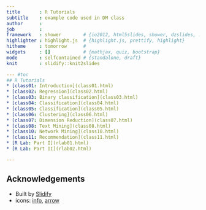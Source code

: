 ```yaml
---
title       : R Tutorials
subtitle    : example code used in DM class
author      : 
job         : 
framework   : shower        # {io2012, html5slides, shower, dzslides, ...}
highlighter : highlight.js  # {highlight.js, prettify, highlight}
hitheme     : tomorrow      # 
widgets     : []            # {mathjax, quiz, bootstrap}
mode        : selfcontained # {standalone, draft}
knit        : slidify::knit2slides

--- #toc
## R Tutorials
* [class01: Introduction](class01.html)
* [class02: Regression](class02.html)
* [class03: Binary classification](class03.html)
* [class04: Classification](class04.html)
* [class05: Classification](class05.html)
* [class06: Clustering](class06.html)
* [class07: Dimension Reduction](class07.html)
* [class08: Text Mining](class08.html)
* [class10: Network Mining](class10.html)
* [class11: Recommendation](class11.html)
* [R Lab: Part I](rlab01.html)
* [R Lab: Part II](rlab02.html)

---  
```

## Acknowledgements
* Built by [Slidify](http://slidify.org/)
* icons: [info](https://www.iconfinder.com/icons/763457/circle_detail_help_info_information_more_stroke_icon#size=128), [arrow](https://www.iconfinder.com/icons/1303874/arrow_arrows_circle_direction_navigation_top_up_icon#size=128)




